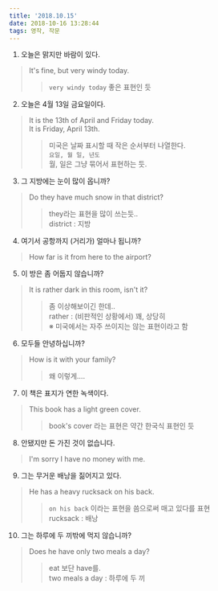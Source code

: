 ```yaml
---
title: '2018.10.15'
date: 2018-10-16 13:28:44
tags: 영작, 작문
---
```


1. 오늘은 맑지만 바람이 있다.  
> It's fine, but very windy today.  
>> `very windy today` 좋은 표현인 듯  

2. 오늘은 4월 13일 금요일이다.  
> It is the 13th of April and Friday today.  
> It is Friday, April 13th.  
>> 미국은 날짜 표시할 때 작은 순서부터 나열한다.  
>> `요일, 월 일, 년도`  
>> 월, 일은 그냥 묶어서 표현하는 듯.  

3. 그 지방에는 눈이 많이 옵니까?  
> Do they have much snow in that district?  
>> they라는 표현을 많이 쓰는듯..  
>> district : 지방  

4. 여기서 공항까지 (거리가) 얼마나 됩니까?  
> How far is it from here to the airport?  

5. 이 방은 좀 어둡지 않습니까?  
> It is rather dark in this room, isn't it?  
>> 좀 이상해보이긴 한데..  
>> rather : (비판적인 상황에서) 꽤, 상당히  
>> ※ 미국에서는 자주 쓰이지는 않는 표현이라고 함  

6. 모두들 안녕하십니까?  
> How is it with your family?  
>> 왜 이렇게....  

7. 이 책은 표지가 연한 녹색이다.  
> This book has a light green cover.  
>> book's cover 라는 표현은 약간 한국식 표현인 듯  

8. 안됐지만 돈 가진 것이 없습니다.  
> I'm sorry I have no money with me.  

9. 그는 무거운 배낭을 짊어지고 있다.  
> He has a heavy rucksack on his back.  
>> `on his back` 이라는 표현을 씀으로써 매고 있다를 표현  
>> rucksack : 배낭  

10. 그는 하루에 두 끼밖에 먹지 않습니까?  
> Does he have only two meals a day?  
>> eat 보단 have를.  
>> two meals a day : 하루에 두 끼  

<!-- more -->